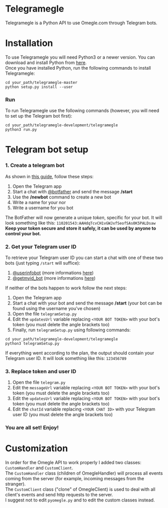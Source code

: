 # Telegramegle
Telegramegle is a Python API to use Omegle.com through Telegram bots.

# Installation
To use Telegramegle you will need Python3 or a newer version. You can download and install Python from [here](https://www.python.org/downloads/).  
Once you have installed Python, run the following commands to install Telegramegle:
```
cd your_path/telegramegle-master
python setup.py install --user
```

### Run
To run Telegramegle use the following commands 
(however, you will need to set up the Telegram bot first):
```
cd your_path/telegramegle-development/telegramegle
python3 run.py
```

# Telegram bot setup
### 1. Create a telegram bot
As shown in [this guide](https://core.telegram.org/bots#6-botfather), follow these steps:
1. Open the Telegram app
2. Start a chat with [@botfather](https://t.me/botfather) and send the message **/start**
3. Use the **/newbot** command to create a new bot
4. Write a name for your nor
5. Write a username for you bot

The BotFather will now generate a unique *token*, specific for your bot. It will look something like this: `110201543:AAHdqTcvCH1vGWJxfSeofSAs0K5PALDsaw`  
**Keep your token secure and store it safely, it can be used by anyone to control your bot.**

### 2. Get your Telegram user ID
To retrieve your Telegram user ID you can start a chat with one of these two bots (just typing `/start` will suffice):
1. [@userinfobot](https://t.me/userinfobot) (more informations [here](https://github.com/nadam/userinfobot))
2. [@getmyid_bot](https://t.me/getmyid_bot) (more informations [here](https://botostore.com/c/getmyid_bot/))

If neither of the bots happen to work follow the next steps:
1. Open the Telegram app
2. Start a chat with your bot and send the message **/start** (your bot can be found using the username you've chosen)
3. Open the file `telegramSetup.py`
4. Edit the `updatesUrl` variable replacing `<YOUR BOT TOKEN>` with your bot's token (you must delete the angle brackets too)
5. Finally, run `telegramSetup.py` using following commands:
```
cd your_path/telegramegle-development/telegramegle
python3 telegramSetup.py
```

If everything went according to the plan, the output should contain your Telegram user ID. It will look something like this: `123456789`


### 3. Replace token and user ID
1. Open the file `telegram.py`
2. Edit the `messageUrl` variable replacing `<YOUR BOT TOKEN>` with your bot's token (you must delete the angle brackets too)
3. Edit the `updatesUrl` variable replacing `<YOUR BOT TOKEN>` with your bot's token (you must delete the angle brackets too)
4. Edit the `chatId` variable replacing `<YOUR CHAT ID>` with your Telegram user ID (you must delete the angle brackets too)

### You are all set! Enjoy!

# Customization
In order for the Omegle API to work properly I added two classes: `CustomHandler` and `CustomClient`.  
The `CustomHandler` class (children of OmegleHandler) will process all events coming from the server (for example, incoming messages from the stranger).  
The `CustomClient` class ("clone" of OmegleClient) is used to deal with all client's events and send http requests to the server.  
I suggest not to edit `pyomegle.py` and to edit the custom classes instead.
